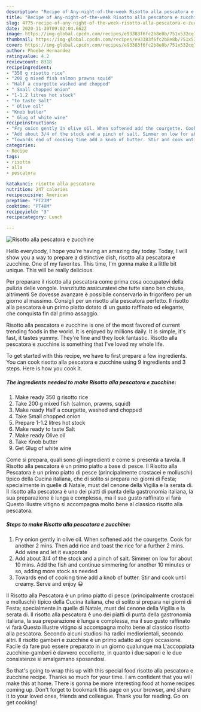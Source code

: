 ```yaml
---
description: "Recipe of Any-night-of-the-week Risotto alla pescatora e zucchine"
title: "Recipe of Any-night-of-the-week Risotto alla pescatora e zucchine"
slug: 4775-recipe-of-any-night-of-the-week-risotto-alla-pescatora-e-zucchine
date: 2020-11-30T09:02:04.662Z
image: https://img-global.cpcdn.com/recipes/e93383f6fc2b8e8b/751x532cq70/risotto-alla-pescatora-e-zucchine-recipe-main-photo.jpg
thumbnail: https://img-global.cpcdn.com/recipes/e93383f6fc2b8e8b/751x532cq70/risotto-alla-pescatora-e-zucchine-recipe-main-photo.jpg
cover: https://img-global.cpcdn.com/recipes/e93383f6fc2b8e8b/751x532cq70/risotto-alla-pescatora-e-zucchine-recipe-main-photo.jpg
author: Phoebe Hernandez
ratingvalue: 4.2
reviewcount: 8318
recipeingredient:
- "350 g risotto rice"
- "200 g mixed fish salmon prawns squid"
- "Half a courgette washed and chopped"
- " Small chopped onion"
- "1-1.2 litres hot stock"
- "to taste Salt"
- " Olive oil"
- "Knob butter"
- " Glug of white wine"
recipeinstructions:
- "Fry onion gently in olive oil. When softened add the courgette. Cook for another 2 mins. Then add rice and toast the rice for a further 2 mins. Add wine and let it evaporate"
- "Add about 3/4 of the stock and a pinch of salt. Simmer on low for about 10 mins. Add the fish and continue simmering for another 10 minutes or so, adding more stock as needed"
- "Towards end of cooking time add a knob of butter. Stir and cook until creamy. Serve and enjoy 😀"
categories:
- Recipe
tags:
- risotto
- alla
- pescatora

katakunci: risotto alla pescatora 
nutrition: 247 calories
recipecuisine: American
preptime: "PT23M"
cooktime: "PT48M"
recipeyield: "3"
recipecategory: Lunch

---
```



![Risotto alla pescatora e zucchine](https://img-global.cpcdn.com/recipes/e93383f6fc2b8e8b/751x532cq70/risotto-alla-pescatora-e-zucchine-recipe-main-photo.jpg)

Hello everybody, I hope you're having an amazing day today. Today, I will show you a way to prepare a distinctive dish, risotto alla pescatora e zucchine. One of my favorites. This time, I'm gonna make it a little bit unique. This will be really delicious.

Per preparare il risotto alla pescatora come prima cosa occupatevi della pulizia delle vongole. Inanzitutto assicuratevi che tutte siano ben chiuse, altrimenti Se dovesse avanzare è possibile conservarlo in frigorifero per un giorno al massimo. Consigli per un risotto alla pescatora perfetto. Il risotto alla pescatora è un primo piatto dotato di un gusto raffinato ed elegante, che conquista fin dal primo assaggio.

Risotto alla pescatora e zucchine is one of the most favored of current trending foods in the world. It is enjoyed by millions daily. It is simple, it's fast, it tastes yummy. They're fine and they look fantastic. Risotto alla pescatora e zucchine is something that I've loved my whole life.


To get started with this recipe, we have to first prepare a few ingredients. You can cook risotto alla pescatora e zucchine using 9 ingredients and 3 steps. Here is how you cook it.

<!--inarticleads1-->

##### The ingredients needed to make Risotto alla pescatora e zucchine:

1. Make ready 350 g risotto rice
1. Take 200 g mixed fish (salmon, prawns, squid)
1. Make ready Half a courgette, washed and chopped
1. Take  Small chopped onion
1. Prepare 1-1.2 litres hot stock
1. Make ready to taste Salt
1. Make ready  Olive oil
1. Take Knob butter
1. Get  Glug of white wine


Come si prepara, quali sono gli ingredienti e come si presenta a tavola. Il Risotto alla pescatora è un primo piatto a base di pesce. Il Risotto alla Pescatora è un primo piatto di pesce (principalmente crostacei e molluschi) tipico della Cucina italiana, che di solito si prepara nei giorni di Festa; specialmente in quelle di Natale, must del cenone della Vigilia e la serata di. Il risotto alla pescatora è uno dei piatti di punta della gastronomia italiana, la sua preparazione è lunga e complessa, ma il suo gusto raffinato vi farà Questo illustre vitigno si accompagna molto bene al classico risotto alla pescatora. 

<!--inarticleads2-->

##### Steps to make Risotto alla pescatora e zucchine:

1. Fry onion gently in olive oil. When softened add the courgette. Cook for another 2 mins. Then add rice and toast the rice for a further 2 mins. Add wine and let it evaporate
1. Add about 3/4 of the stock and a pinch of salt. Simmer on low for about 10 mins. Add the fish and continue simmering for another 10 minutes or so, adding more stock as needed
1. Towards end of cooking time add a knob of butter. Stir and cook until creamy. Serve and enjoy 😀


Il Risotto alla Pescatora è un primo piatto di pesce (principalmente crostacei e molluschi) tipico della Cucina italiana, che di solito si prepara nei giorni di Festa; specialmente in quelle di Natale, must del cenone della Vigilia e la serata di. Il risotto alla pescatora è uno dei piatti di punta della gastronomia italiana, la sua preparazione è lunga e complessa, ma il suo gusto raffinato vi farà Questo illustre vitigno si accompagna molto bene al classico risotto alla pescatora. Secondo alcuni studiosi ha radici mediorientali, secondo altri. Il risotto gamberi e zucchine è un primo adatto ad ogni occasione. Facile da fare può essere preparato in un giorno qualunque ma L&#39;accoppiata zucchine-gamberi è davvero eccellente, in quanto i due sapori e le due consistenze si amalgamano sposandosi. 

So that's going to wrap this up with this special food risotto alla pescatora e zucchine recipe. Thanks so much for your time. I am confident that you will make this at home. There is gonna be more interesting food at home recipes coming up. Don't forget to bookmark this page on your browser, and share it to your loved ones, friends and colleague. Thank you for reading. Go on get cooking!
